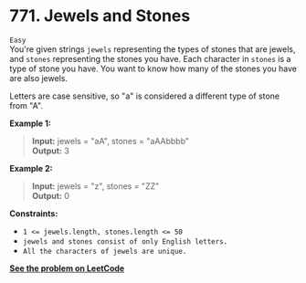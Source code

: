 # 771. Jewels and Stones

`Easy` <br />
You're given strings `jewels` representing the types of stones that are jewels, and `stones` representing the stones you have. Each character in `stones` is a type of stone you have. You want to know how many of the stones you have are also jewels.

Letters are case sensitive, so "a" is considered a different type of stone from "A".

**Example 1:**

> **Input:** jewels = "aA", stones = "aAAbbbb" <br />
> **Output:** 3

**Example 2:**

> **Input:** jewels = "z", stones = "ZZ" <br />
> **Output:** 0

**Constraints:**

- `1 <= jewels.length, stones.length <= 50`
- `jewels and stones consist of only English letters.`
- `All the characters of jewels are unique.`

[**See the problem on LeetCode**](https://leetcode.com/problems/jewels-and-stones/)